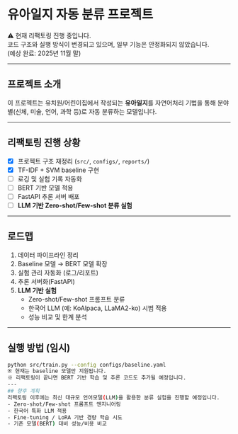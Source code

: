 # 유아일지 자동 분류 프로젝트

⚠️ 현재 리팩토링 진행 중입니다.  
코드 구조와 실행 방식이 변경되고 있으며, 일부 기능은 안정화되지 않았습니다.  
(예상 완료: 2025년 11월 말)

---

## 프로젝트 소개
이 프로젝트는 유치원/어린이집에서 작성되는 **유아일지**를
자연어처리 기법을 통해 분야별(신체, 미술, 언어, 과학 등)로 자동 분류하는 모델입니다.

---

## 리팩토링 진행 상황
- [x] 프로젝트 구조 재정리 (`src/`, `configs/`, `reports/`)
- [x] TF-IDF + SVM baseline 구현
- [ ] 로깅 및 실험 기록 자동화
- [ ] BERT 기반 모델 적용
- [ ] FastAPI 추론 서버 배포
- [ ] **LLM 기반 Zero-shot/Few-shot 분류 실험**

---

## 로드맵
1. 데이터 파이프라인 정리
2. Baseline 모델 → BERT 모델 확장
3. 실험 관리 자동화 (로그/리포트)
4. 추론 서버화(FastAPI)
5. **LLM 기반 실험**
   - Zero-shot/Few-shot 프롬프트 분류
   - 한국어 LLM (예: KoAlpaca, LLaMA2-ko) 시범 적용
   - 성능 비교 및 한계 분석
   
-------

## 실행 방법 (임시)
```bash
python src/train.py --config configs/baseline.yaml
※ 현재는 baseline 모델만 지원됩니다.
※ 리팩토링이 끝나면 BERT 기반 학습 및 추론 코드도 추가될 예정입니다.
---
## 향후 계획
리팩토링 이후에는 최신 대규모 언어모델(LLM)을 활용한 분류 실험을 진행할 예정입니다.  
- Zero-shot/Few-shot 프롬프트 엔지니어링  
- 한국어 특화 LLM 적용  
- Fine-tuning / LoRA 기반 경량 학습 시도  
- 기존 모델(BERT) 대비 성능/비용 비교

